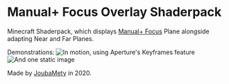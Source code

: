 # Manual+ Focus Overlay Shaderpack
Minecraft Shaderpack, which displays [Manual+ Focus](https://github.com/JoubaMety/ManualPlus-Focus-Mode) Plane alongside adapting Near and Far Planes.

Demonstrations:
![In motion, using Aperture's Keyframes feature](https://user-images.githubusercontent.com/56211361/102820273-420a5300-43d5-11eb-92a2-a5b68b0f3a8f.gif)
![And one static image](https://user-images.githubusercontent.com/56211361/102820294-4afb2480-43d5-11eb-9e0e-cad8f8a316b7.png)

Made by [JoubaMety](https://github.com/JoubaMety/) in 2020.
